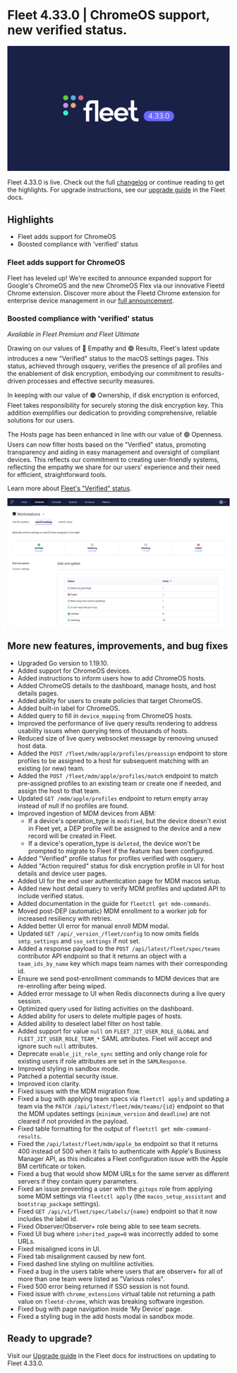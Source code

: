 # Fleet 4.33.0 | ChromeOS support, new verified status.

![Fleet 4.33.0](../website/assets/images/articles/fleet-4.33.0-1600x900@2x.png)

Fleet 4.33.0 is live. Check out the full [changelog](https://github.com/fleetdm/fleet/releases/tag/fleet-v4.33.0) or continue reading to get the highlights.
For upgrade instructions, see our [upgrade guide](https://fleetdm.com/docs/deploying/upgrading-fleet) in the Fleet docs.

## Highlights

* Fleet adds support for ChromeOS
* Boosted compliance with 'verified' status

### Fleet adds support for ChromeOS

Fleet has leveled up! We're excited to announce expanded support for Google's ChromeOS and the new
ChromeOS Flex via our innovative Fleetd Chrome extension. Discover more about the Fleetd Chrome
extension for enterprise device
management in our [full announcement](https://fleetdm.com/announcements/fleet-adds-support-for-chrome-os).


### Boosted compliance with 'verified' status

_Available in Fleet Premium and Fleet Ultimate_

Drawing on our values of 🔴 Empathy and 🟢 Results, Fleet's latest update introduces a new "Verified" status to the macOS settings pages. This status, achieved through osquery, verifies the presence of all profiles and the enablement of disk encryption, embodying our commitment to results-driven processes and effective security measures.

In keeping with our value of 🟠 Ownership, if disk encryption is enforced, Fleet takes responsibility for securely storing the disk encryption key. This addition exemplifies our dedication to providing comprehensive, reliable solutions for our users.

The Hosts page has been enhanced in line with our value of 🟣 Openness. Users can now filter hosts
based on the "Verified" status, promoting transparency and aiding in easy management and oversight
of compliant devices. This reflects our commitment to creating user-friendly systems, reflecting the
empathy we share for our users' experience and their need for efficient, straightforward tools.

Learn more about [Fleet's "Verified"
status](https://fleetdm.com/docs/using-fleet/mdm-disk-encryption#disk-encryption-status).


![Verified Status](../website/assets/images/articles/fleet-4.33.0-verified-status-1425x821@2x.png)


## More new features, improvements, and bug fixes

* Upgraded Go version to 1.19.10.
* Added support for ChromeOS devices.
* Added instructions to inform users how to add ChromeOS hosts.
* Added ChromeOS details to the dashboard, manage hosts, and host details pages.
* Added ability for users to create policies that target ChromeOS.
* Added built-in label for ChromeOS.
* Added query to fill in `device_mapping` from ChromeOS hosts.
* Improved the performance of live query results rendering to address usability issues when querying tens of thousands of hosts.
* Reduced size of live query websocket message by removing unused host data.
* Added the `POST /fleet/mdm/apple/profiles/preassign` endpoint to store profiles to be assigned to a host for subsequent matching with an existing (or new) team.
* Added the `POST /fleet/mdm/apple/profiles/match` endpoint to match pre-assigned profiles to an existing team or create one if needed, and assign the host to that team.
* Updated `GET /mdm/apple/profiles` endpoint to return empty array instead of null if no profiles are found.
* Improved ingestion of MDM devices from ABM:
  - If a device's operation_type is `modified`, but the device doesn't exist in Fleet yet, a DEP profile will be assigned to the device and a new record will be created in Fleet.
  - If a device's operation_type is `deleted`, the device won't be prompted to migrate to Fleet if the feature has been configured.
* Added "Verified" profile status for profiles verified with osquery.
* Added "Action required" status for disk encryption profile in UI for host details and device user pages.
* Added UI for the end user authentication page for MDM macos setup.
* Added new host detail query to verify MDM profiles and updated API to include verified status.
* Added documentation in the guide for `fleetctl get mdm-commands`.
* Moved post-DEP (automatic) MDM enrollment to a worker job for increased resiliency with retries.
* Added better UI error for manual enroll MDM modal.
* Updated `GET /api/_version_/fleet/config` to now omits fields `smtp_settings` and `sso_settings` if not set.
* Added a response payload to the `POST /api/latest/fleet/spec/teams` contributor API endpoint so that it returns an object with a `team_ids_by_name` key which maps team names with their corresponding id.
* Ensure we send post-enrollment commands to MDM devices that are re-enrolling after being wiped.
* Added error message to UI when Redis disconnects during a live query session.
* Optimized query used for listing activities on the dashboard.
* Added ability for users to delete multiple pages of hosts.
* Added ability to deselect label filter on host table.
* Added support for value `null` on `FLEET_JIT_USER_ROLE_GLOBAL` and `FLEET_JIT_USER_ROLE_TEAM_*` SAML attributes. Fleet will accept and ignore such `null` attributes.
* Deprecate `enable_jit_role_sync` setting and only change role for existing users if role attributes are set in the `SAMLResponse`.
* Improved styling in sandbox mode.
* Patched a potential security issue.
* Improved icon clarity.
* Fixed issues with the MDM migration flow.
* Fixed a bug with applying team specs via `fleetctl apply` and updating a team via the `PATCH /api/latest/fleet/mdm/teams/{id}` endpoint so that the MDM updates settings (`minimum_version` and `deadline`) are not cleared if not provided in the payload.
* Fixed table formatting for the output of `fleetctl get mdm-command-results`.
* Fixed the `/api/latest/fleet/mdm/apple_bm` endpoint so that it returns 400 instead of 500 when it fails to authenticate with Apple's Business Manager API, as this indicates a Fleet configuration issue with the Apple BM certificate or token.
* Fixed a bug that would show MDM URLs for the same server as different servers if they contain query parameters.
* Fixed an issue preventing a user with the `gitops` role from applying some MDM settings via `fleetctl apply` (the `macos_setup_assistant` and `bootstrap_package` settings).
* Fixed `GET /api/v1/fleet/spec/labels/{name}` endpoint so that it now includes the label id.
* Fixed Observer/Observer+ role being able to see team secrets.
* Fixed UI bug where `inherited_page=0` was incorrectly added to some URLs.
* Fixed misaligned icons in UI.
* Fixed tab misalignment caused by new font.
* Fixed dashed line styling on multiline activities.
* Fixed a bug in the users table where users that are observer+ for all of more than one team were listed as "Various roles".
* Fixed 500 error being returned if SSO session is not found.
* Fixed issue with `chrome_extensions` virtual table not returning a path value on `fleetd-chrome`, which was breaking software ingestion.
* Fixed bug with page navigation inside 'My Device' page.
* Fixed a styling bug in the add hosts modal in sandbox mode.

## Ready to upgrade?

Visit our [Upgrade guide](https://fleetdm.com/docs/deploying/upgrading-fleet) in the Fleet docs for instructions on updating to Fleet 4.33.0.

<meta name="category" value="releases">
<meta name="authorFullName" value="JD Strong">
<meta name="authorGitHubUsername" value="spokanemac">
<meta name="publishedOn" value="2023-06-13">
<meta name="articleTitle" value="Fleet 4.33.0 | ChromeOS support, new verified status">
<meta name="articleImageUrl" value="../website/assets/images/articles/fleet-4.33.0-1600x900@2x.png">
